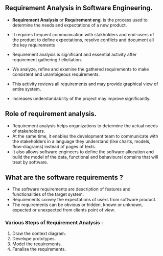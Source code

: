 ## Requirement Analysis in Software Engineering.

- __Requirement Analysis__ or __Requirement eng__. is the process used to determine the needs and expectations of a new product.
- It requires frequent communication with stakholders and end-users of the product to define expectations, resolve
  conflicts and document all the key requirements

- Requirement analysis is significant and essential activity after requirement gathering / elicitation.
- We analyze, refine and examine the gathered requirements to make consistent and unambigeous requirements.
- This activity reviews all requirements and may provide graphical view of entire system.
- Increases understandability of the project may improve significantly.

## Role of requirement analysis.
- Requirement analysis helps organizations to determine the actual needs of stakeholders.
- At the same time, it enables the development team to communicate with the stakeholders in a language they understand 
  (like charts, models, flow-diagrams) instead of pages of texts.
- It also allows software engineers to define the software allocation and build the model of the data, 
  functional and behavioural domains that will treat by software.

## What are the software requirements ?
- The software requirements are description of features and functionalities of the target system. 
- Requirements convey the expectations of users from software product.
- The requirements can be obvious or hidden, known or unknown, expected or unexpected from clients point of view.

### Various Steps of Requirement Analysis :
1. Draw the context diagram.
2. Develope prototypes.
3. Model the requirements.
4. Fanalise the requirements.